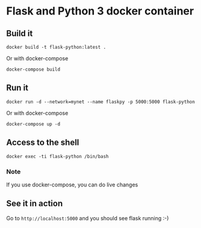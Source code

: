 # Flask and Python 3 docker container

## Build it

```
docker build -t flask-python:latest .
```

Or with docker-compose

```
docker-compose build
```

## Run it

```
docker run -d --network=mynet --name flaskpy -p 5000:5000 flask-python
```

Or with docker-compose

```
docker-compose up -d
```

## Access to the shell

```
docker exec -ti flask-python /bin/bash
```

### Note

If you use docker-compose, you can do live changes

## See it in action

Go to `http://localhost:5000` and you should see flask running :-)
